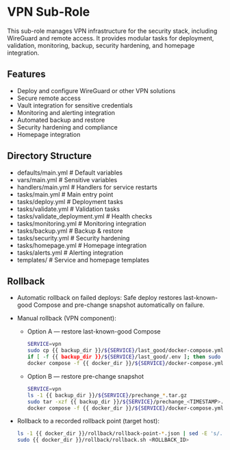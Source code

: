 # VPN Sub-Role

This sub-role manages VPN infrastructure for the security stack, including WireGuard and remote access. It provides modular tasks for deployment, validation, monitoring, backup, security hardening, and homepage integration.

## Features
- Deploy and configure WireGuard or other VPN solutions
- Secure remote access
- Vault integration for sensitive credentials
- Monitoring and alerting integration
- Automated backup and restore
- Security hardening and compliance
- Homepage integration

## Directory Structure
- defaults/main.yml         # Default variables
- vars/main.yml             # Sensitive variables
- handlers/main.yml         # Handlers for service restarts
- tasks/main.yml            # Main entry point
- tasks/deploy.yml          # Deployment tasks
- tasks/validate.yml        # Validation tasks
- tasks/validate_deployment.yml # Health checks
- tasks/monitoring.yml      # Monitoring integration
- tasks/backup.yml          # Backup & restore
- tasks/security.yml        # Security hardening
- tasks/homepage.yml        # Homepage integration
- tasks/alerts.yml          # Alerting integration
- templates/                # Service and homepage templates 

## Rollback

- Automatic rollback on failed deploys: Safe deploy restores last-known-good Compose and pre-change snapshot automatically on failure.

- Manual rollback (VPN component):
  - Option A — restore last-known-good Compose
    ```bash
    SERVICE=vpn
    sudo cp {{ backup_dir }}/${SERVICE}/last_good/docker-compose.yml {{ docker_dir }}/${SERVICE}/docker-compose.yml
    if [ -f {{ backup_dir }}/${SERVICE}/last_good/.env ]; then sudo cp {{ backup_dir }}/${SERVICE}/last_good/.env {{ docker_dir }}/${SERVICE}/.env; fi
    docker compose -f {{ docker_dir }}/${SERVICE}/docker-compose.yml up -d
    ```
  - Option B — restore pre-change snapshot
    ```bash
    SERVICE=vpn
    ls -1 {{ backup_dir }}/${SERVICE}/prechange_*.tar.gz
    sudo tar -xzf {{ backup_dir }}/${SERVICE}/prechange_<TIMESTAMP>.tar.gz -C /
    docker compose -f {{ docker_dir }}/${SERVICE}/docker-compose.yml up -d
    ```

- Rollback to a recorded rollback point (target host):
  ```bash
  ls -1 {{ docker_dir }}/rollback/rollback-point-*.json | sed -E 's/.*rollback-point-([0-9]+)\.json/\1/'
  sudo {{ docker_dir }}/rollback/rollback.sh <ROLLBACK_ID>
  ```